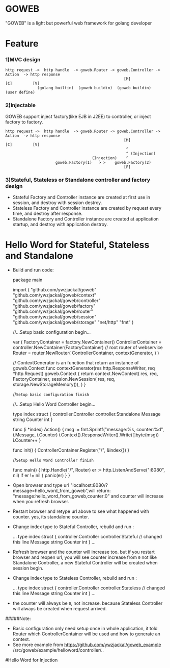 # GOWEB

"GOWEB" is a light but powerful web framework for golang developer

# Feature
### 1)MVC design

    http request ->  http handle  -> goweb.Router -> goweb.Controller ->    Action  -> http response 
                                                        [M]                   [C]         [V]
                  (golang builtin)  (goweb buildin)  (goweb buildin)    (user define)  
                  
### 2)Injectable

GOWEB support inject factory(like EJB in J2EE) to controller, or inject factory to factory.

    http request ->  http handle  -> goweb.Router -> goweb.Controller ->    Action  -> http response 
                                                        [M]                   [C]         [V]
                                                         ^
                                                         ^ (Injection) 
                                          (Injection)    ^
                          goweb.Factory(1)   > >    goweb.Factory(2)
                                                        [F]

### 3)Stateful, Stateless or Standalone controller and factory design

* Stateful Factory and Controller instance are created at first use in session, and destroy with session destroy.
* Stateless Factory and Controller instance are created by request every time, and destroy after response.
* Standalone Factory and Controller instance are created at application startup, and destroy with application destroy.

# Hello Word for Stateful, Stateless and Standalone

* Build and run code:


    package main
    
    import (
    	"github.com/ywzjackal/goweb"
    	"github.com/ywzjackal/goweb/context"
    	"github.com/ywzjackal/goweb/controller"
    	"github.com/ywzjackal/goweb/factory"
    	"github.com/ywzjackal/goweb/router"
    	"github.com/ywzjackal/goweb/session"
    	"github.com/ywzjackal/goweb/storage"
    	"net/http"
    	"fmt"
    )
    
    //...Setup basic configuration begin...
    
    var (
    	FactoryContainer    = factory.NewContainer()
    	ControllerContainer = controller.NewContainer(FactoryContainer)
    	// root router of webservice
    	Router = router.NewRouter(
    		ControllerContainer,
    		contextGenerator,
    	)
    )
    
    // ContextGenerator is an function that return an instance of goweb.Context
    func contextGenerator(res http.ResponseWriter, req *http.Request) goweb.Context {
    	return context.NewContext(
    		res,
    		req,
    		FactoryContainer,
    		session.NewSession(
    			res,
    			req,
    			storage.NewStorageMemory()),
    	)
    }
    
    //```Setup basic configuration finish```
    
    //...Setup Hello Word Controller begin...
    
    type index struct {
    	controller.Controller
    	controller.Standalone
    	Message string
    	Counter int
    }
    
    func (i *index) Action() {
    	msg := fmt.Sprintf("message:%s, counter:%d", i.Message, i.Counter)
    	i.Context().ResponseWriter().Write([]byte(msg))
    	i.Counter++
    }
    
    func init() {
    	ControllerContainer.Register("/", &index{})
    }
    
    //```Setup Hello Word Controller finish```
    
    func main() {
    	http.Handle("/", Router)
    	er := http.ListenAndServe(":8080", nil)
    	if er != nil {
    		panic(er)
    	}
    }

    
* Open browser and type url "localhost:8080/?message=hello_word_from_goweb",will return: "message:hello_word_from_goweb,counter:0"
and counter will increase when you refresh browser.
* Restart browser and retype url above to see what happened with counter. yes, its standalone counter.
* Change index type to Stateful Controller, rebuild and run :


    ...
    type index struct {
    	controller.Controller
    	controller.Stateful // changed this line
    	Message string
    	Counter int
    }
    ...

* Refresh browser and the counter will increase too. but if you restart browser and reopen url, you will see counter increase from `0`
 not like Standalone Controller, a new Stateful Controller will be created when session begin.
* Change index type to Stateless Controller, rebuild and run :


    ...
    type index struct {
    	controller.Controller
    	controller.Stateless // changed this line
    	Message string
    	Counter int
    }
    ...
* the counter will always be `0`, not increase. because Stateless Controller will always be created when request arrived.

#####Note: 

* Basic configuration only need setup once in whole application, it told Router which ControllerContainer will be used and 
how to generate an context.
* See more example from <https://github.com/ywzjackal/goweb_example> /src/goweb/example/helloword/controller/..

#Hello Word for Injection